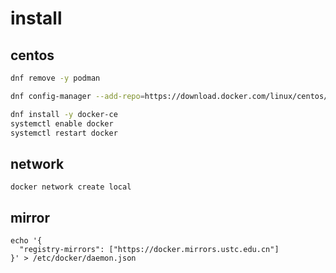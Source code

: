 # install

## centos

```bash
dnf remove -y podman

dnf config-manager --add-repo=https://download.docker.com/linux/centos/docker-ce.repo

dnf install -y docker-ce
systemctl enable docker
systemctl restart docker
```

## network

```
docker network create local
```

## mirror

```
echo '{
  "registry-mirrors": ["https://docker.mirrors.ustc.edu.cn"]
}' > /etc/docker/daemon.json
```
